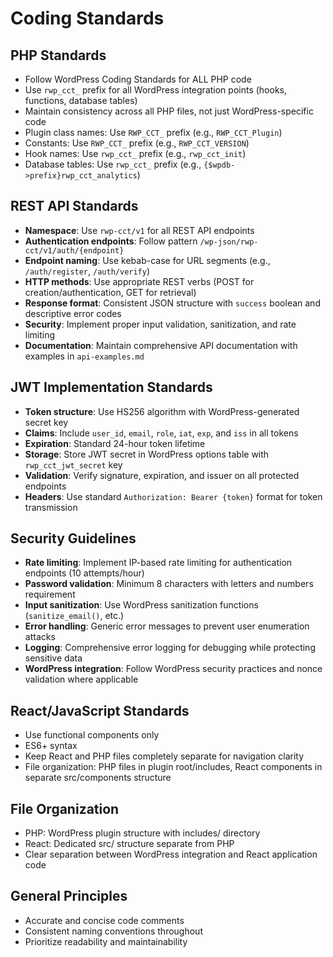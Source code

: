 # Coding Standards

## PHP Standards
- Follow WordPress Coding Standards for ALL PHP code
- Use `rwp_cct_` prefix for all WordPress integration points (hooks, functions, database tables)
- Maintain consistency across all PHP files, not just WordPress-specific code
- Plugin class names: Use `RWP_CCT_` prefix (e.g., `RWP_CCT_Plugin`)
- Constants: Use `RWP_CCT_` prefix (e.g., `RWP_CCT_VERSION`)
- Hook names: Use `rwp_cct_` prefix (e.g., `rwp_cct_init`)
- Database tables: Use `rwp_cct_` prefix (e.g., `{$wpdb->prefix}rwp_cct_analytics`)

## REST API Standards
- **Namespace**: Use `rwp-cct/v1` for all REST API endpoints
- **Authentication endpoints**: Follow pattern `/wp-json/rwp-cct/v1/auth/{endpoint}`
- **Endpoint naming**: Use kebab-case for URL segments (e.g., `/auth/register`, `/auth/verify`)
- **HTTP methods**: Use appropriate REST verbs (POST for creation/authentication, GET for retrieval)
- **Response format**: Consistent JSON structure with `success` boolean and descriptive error codes
- **Security**: Implement proper input validation, sanitization, and rate limiting
- **Documentation**: Maintain comprehensive API documentation with examples in `api-examples.md`

## JWT Implementation Standards
- **Token structure**: Use HS256 algorithm with WordPress-generated secret key
- **Claims**: Include `user_id`, `email`, `role`, `iat`, `exp`, and `iss` in all tokens
- **Expiration**: Standard 24-hour token lifetime
- **Storage**: Store JWT secret in WordPress options table with `rwp_cct_jwt_secret` key
- **Validation**: Verify signature, expiration, and issuer on all protected endpoints
- **Headers**: Use standard `Authorization: Bearer {token}` format for token transmission

## Security Guidelines
- **Rate limiting**: Implement IP-based rate limiting for authentication endpoints (10 attempts/hour)
- **Password validation**: Minimum 8 characters with letters and numbers requirement
- **Input sanitization**: Use WordPress sanitization functions (`sanitize_email()`, etc.)
- **Error handling**: Generic error messages to prevent user enumeration attacks
- **Logging**: Comprehensive error logging for debugging while protecting sensitive data
- **WordPress integration**: Follow WordPress security practices and nonce validation where applicable

## React/JavaScript Standards
- Use functional components only
- ES6+ syntax
- Keep React and PHP files completely separate for navigation clarity
- File organization: PHP files in plugin root/includes, React components in separate src/components structure

## File Organization
- PHP: WordPress plugin structure with includes/ directory
- React: Dedicated src/ structure separate from PHP
- Clear separation between WordPress integration and React application code

## General Principles
- Accurate and concise code comments
- Consistent naming conventions throughout
- Prioritize readability and maintainability